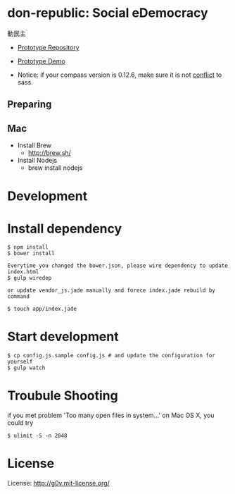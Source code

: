 # don-republic: Social eDemocracy

動民主

* [Prototype Repository](https://github.com/g0v/don-republic-mockup)
* [Prototype Demo](http://g0v.github.io/don-republic-mockup/)

* Notice: if your compass version is 0.12.6, make sure it is not [conflict](https://rubygems.org/gems/compass) to sass.

## Preparing

## Mac
* Install Brew
    * http://brew.sh/
* Install Nodejs
    * brew install nodejs
# Development

# Install dependency

    $ npm install
    $ bower install

    Everytime you changed the bower.json, please wire dependency to update index.html
    $ gulp wiredep

    or update vendor_js.jade manually and forece index.jade rebuild by command

    $ touch app/index.jade

# Start development

    $ cp config.js.sample config.js # and update the configuration for yourself
    $ gulp watch

# Troubule Shooting

if you met problem 'Too many open files in system...' on Mac OS X, you could try

    $ ulimit -S -n 2048

# License

License: http://g0v.mit-license.org/


